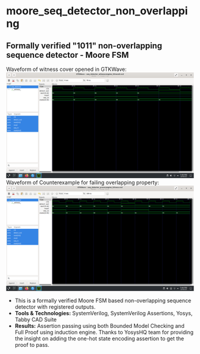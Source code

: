 # moore_seq_detector_non_overlapping
Formally verified "1011" non-overlapping sequence detector - Moore FSM
---
Waveform of witness cover opened in GTKWave:
  ![Waveform of covered statement opened in GTKWave](https://github.com/ShashankVM/moore_seq_detector_non_overlapping/blob/main/non_overlapping_pass.png)
Waveform of Counterexample for failing overlapping property:
  ![Waveform of for Counterexample for failing overlapping property](https://github.com/ShashankVM/moore_seq_detector_non_overlapping/blob/main/overlapping_assertion_fail.png)
- This is a formally verified Moore FSM based non-overlapping sequence detector with registered outputs.
- **Tools & Technologies:** SystemVerilog, SystemVerilog Assertions, Yosys, Tabby CAD Suite
- **Results:** Assertion passing using both Bounded Model Checking and Full Proof using induction engine. Thanks to YosysHQ team for providing the insight on adding the one-hot state encoding assertion to get the proof to pass.
